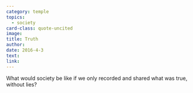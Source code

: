 ```yaml
---
category: temple
topics:
  - society
card-class: quote-uncited
image:
title: Truth
author:
date: 2016-4-3
text:  
link:
---
```

What would society be like if we only recorded and shared what was true, without lies?
